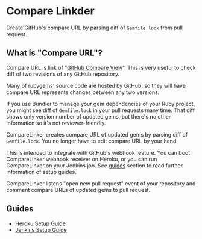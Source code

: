 Compare Linkder
===============

Create GitHub's compare URL by parsing diff of `Gemfile.lock` from pull request.

What is "Compare URL"?
----------------------

Compare URL is link of "[GitHub Compare View](https://github.com/blog/612-introducing-github-compare-view)".
This is very useful to check diff of two revisions of any GitHub repository.

Many of rubygems' source code are hosted by GitHub, so they will have compare URL represents changes between any two versions.

If you use Bundler to manage your gem dependencies of your Ruby project, you might see diff of `Gemfile.lock` in your pull requests many time.
That diff shows only version number of updated gems, but there's no other information so it's not reviewer-friendly.

CompareLinker creates compare URL of updated gems by parsing diff of `Gemfile.lock`.
You no longer have to edit compare URL by your hand.

This is intended to integrate with GitHub's webhook feature.
You can boot CompareLinker webhook receiver on Heroku, or you can run CompareLinker on your Jenkins job.
See [guides](guides) section to read further information of setup guides.

CompareLinker listens "open new pull request" event of your repository and comment compare URLs of updated gems to pull request.

Guides
------

* [Heroku Setup Guide](guides/heroku_setup_guide.md)
* [Jenkins Setup Guide](guides/jenkins_setup_guide.md)
